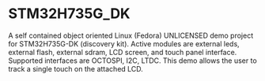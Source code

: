 # STM32H735G_DK
A self contained object oriented Linux (Fedora) UNLICENSED demo project for STM32H735G-DK (discovery kit). 
Active modules are external leds, external flash, external sdram, LCD screen, and touch panel interface. 
Supported interfaces are OCTOSPI, I2C, LTDC.
This demo allows the user to track a single touch on the attached LCD.
